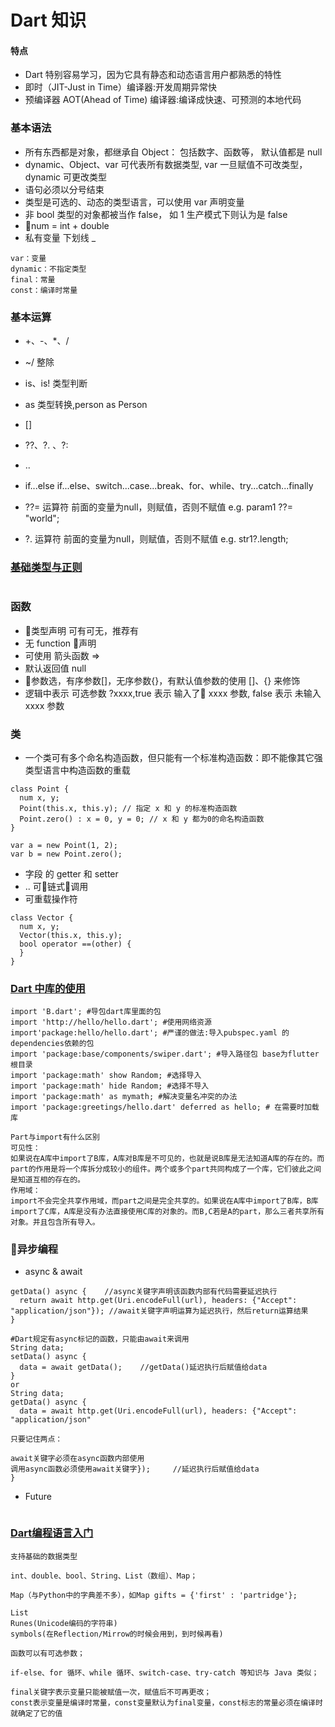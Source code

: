 # Dart 知识

#### 特点
- Dart 特别容易学习，因为它具有静态和动态语言用户都熟悉的特性
- 即时（JIT-Just in Time）编译器:开发周期异常快
- 预编译器 AOT(Ahead of Time) 编译器:编译成快速、可预测的本地代码

### 基本语法
- 所有东西都是对象，都继承自 Object： 包括数字、函数等， 默认值都是 null
- dynamic、Object、var 可代表所有数据类型, var 一旦赋值不可改类型， dynamic 可更改类型
- 语句必须以分号结束
- 类型是可选的、动态的类型语言，可以使用 var 声明变量
- 非 bool 类型的对象都被当作 false， 如 1 生产模式下则认为是 false
- num = int + double
- 私有变量 下划线 _
```
var：变量
dynamic：不指定类型
final：常量
const：编译时常量
```


### 基本运算
- +、-、*、/
- ~/  整除
- is、is! 类型判断
- as  类型转换,person as Person
- []
- ??、?. 、?:
- ..
- if...else if...else、switch...case...break、for、while、try...catch...finally

- ??= 运算符 前面的变量为null，则赋值，否则不赋值 e.g. param1 ??= "world";
- ?. 运算符 前面的变量为null，则赋值，否则不赋值 e.g. str1?.length;

### [基础类型与正则](https://blog.csdn.net/hekaiyou/article/details/51310381)
```

```


### 函数
- 类型声明 可有可无，推荐有
- 无 function 声明
- 可使用 箭头函数 =>
- 默认返回值 null
- 参数选，有序参数[]，无序参数{}，有默认值参数的使用 []、{} 来修饰
- 逻辑中表示 可选参数 ?xxxx,true 表示 输入了 xxxx 参数, false 表示 未输入 xxxx 参数

### 类
- 一个类可有多个命名构造函数，但只能有一个标准构造函数：即不能像其它强类型语言中构造函数的重载
```
class Point {
  num x, y; 
  Point(this.x, this.y); // 指定 x 和 y 的标准构造函数
  Point.zero() : x = 0, y = 0; // x 和 y 都为0的命名构造函数
}

var a = new Point(1, 2);
var b = new Point.zero();
```
- 字段 的 getter 和 setter 
- .. 可链式调用
- 可重载操作符
```
class Vector {
  num x, y;
  Vector(this.x, this.y);
  bool operator ==(other) {
  } 
}
```

### [Dart 中库的使用](http://han.guokai.blog.163.com/blog/static/1367182712012101495719194/)
```
import 'B.dart'; #导包dart库里面的包
import 'http://hello/hello.dart'; #使用网络资源
import'package:hello/hello.dart'; #严谨的做法:导入pubspec.yaml 的dependencies依赖的包
import 'package:base/components/swiper.dart'; #导入路径包 base为flutter根目录
import 'package:math' show Random; #选择导入
import 'package:math' hide Random; #选择不导入
import 'package:math' as mymath; #解决变量名冲突的办法
import 'package:greetings/hello.dart' deferred as hello; # 在需要时加载库

Part与import有什么区别
可见性：
如果说在A库中import了B库，A库对B库是不可见的，也就是说B库是无法知道A库的存在的。而part的作用是将一个库拆分成较小的组件。两个或多个part共同构成了一个库，它们彼此之间是知道互相的存在的。
作用域：
import不会完全共享作用域，而part之间是完全共享的。如果说在A库中import了B库，B库import了C库，A库是没有办法直接使用C库的对象的。而B,C若是A的part，那么三者共享所有对象。并且包含所有导入。

```

### 异步编程 
- async & await
```
getData() async {    //async关键字声明该函数内部有代码需要延迟执行
  return await http.get(Uri.encodeFull(url), headers: {"Accept": "application/json"}); //await关键字声明运算为延迟执行，然后return运算结果
}

#Dart规定有async标记的函数，只能由await来调用
String data;
setData() async {
  data = await getData();    //getData()延迟执行后赋值给data
}
or
String data;
getData() async {
  data = await http.get(Uri.encodeFull(url), headers: {"Accept": "application/json"
  
只要记住两点：

await关键字必须在async函数内部使用
调用async函数必须使用await关键字});     //延迟执行后赋值给data
}
```
- Future
```

```

### [Dart编程语言入门](https://www.imooc.com/article/260329) 
```
支持基础的数据类型

int、double、bool、String、List（数组）、Map；

Map（与Python中的字典差不多），如Map gifts = {'first' : 'partridge'};

List
Runes(Unicode编码的字符串)
symbols(在Reflection/Mirrow的时候会用到，到时候再看)

函数可以有可选参数；

if-else、for 循环、while 循环、switch-case、try-catch 等知识与 Java 类似；

final关键字表示变量只能被赋值一次，赋值后不可再更改；
const表示变量是编译时常量，const变量默认为final变量，const标志的常量必须在编译时就确定了它的值 
```